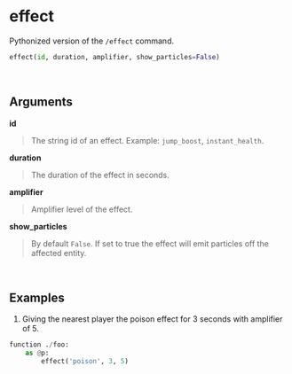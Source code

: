 # effect

Pythonized version of the `/effect` command.


```py
effect(id, duration, amplifier, show_particles=False)
```


&nbsp;


## Arguments

**id**
> The string id of an effect. Example: `jump_boost`, `instant_health`.

**duration**
> The duration of the effect in seconds.

**amplifier**
> Amplifier level of the effect.

**show_particles**
> By default `False`. If set to true the effect will emit particles off the affected entity.


&nbsp;


## Examples

1. Giving the nearest player the poison effect for 3 seconds with amplifier of 5.

```py
function ./foo:
    as @p:
        effect('poison', 3, 5)
```
